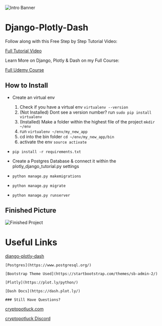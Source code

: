 ![Intro Banner](https://i.udemycdn.com/course/480x270/2597712_9552_2.jpg)

# Django-Plotly-Dash

Follow along with this Free Step by Step Tutorial Video:

[Full Tutorial Video]()

Learn More on Django, Plotly & Dash on my Full Course:

[Full Udemy Course](https://www.udemy.com/course/plotly-dash/?referralCode=16FC11D8981E0863E557)


## How to Install

- Create an virtual env 
    1. Check if you have a virtual env ``virtualenv --version``
    2. (Not Installed) Dont see a version number? run ``sudo pip install virtualenv``
    3. (Installed) Make a folder within the highest file of the project ``mkdir ~/env``
    4. run ``virtualenv ~/env/my_new_app``
    5. cd into the bin folder ``cd ~/env/my_new_app/bin``
    6. activate the env ``source activate``

- ``pip install -r requirements.txt``

- Create a Postgres Database & connect it within the plotly_django_tutorial.py settings

- ``python manage.py makemigrations``

- ``python manage.py migrate``

- ``python manage.py runserver``

## Finished Picture

![Finished Project](https://i.imgur.com/EabKIjy.png)

# Useful Links

[django-plotly-dash](https://pypi.org/project/django-plotly-dash/)

    [Postgres](https://www.postgresql.org/)

    [Bootstrap Theme Used](https://startbootstrap.com/themes/sb-admin-2/)

    [Plotly](https://plot.ly/python/)

    [Dash Docs](https://dash.plot.ly/)

    ### Still Have Questions?
[cryptopotluck.com](https://www.cryptopotluck.com)

[cryptopotluck Discord](https://discord.gg/rNc6xtP)